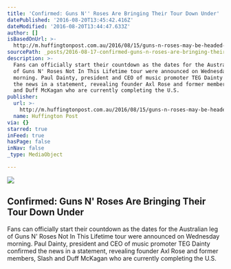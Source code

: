 ```yaml
---
title: 'Confirmed: Guns N'' Roses Are Bringing Their Tour Down Under'
datePublished: '2016-08-20T13:45:42.416Z'
dateModified: '2016-08-20T13:44:47.633Z'
author: []
isBasedOnUrl: >-
  http://m.huffingtonpost.com.au/2016/08/15/guns-n-roses-may-be-headed-for-australia-melbourne-billboard-s/
sourcePath: _posts/2016-08-17-confirmed-guns-n-roses-are-bringing-their-tour-down-under.md
description: >-
  Fans can officially start their countdown as the dates for the Australian leg
  of Guns N' Roses Not In This Lifetime tour were announced on Wednesday
  morning. Paul Dainty, president and CEO of music promoter TEG Dainty confirmed
  the news in a statement, revealing founder Axl Rose and former members, Slash
  and Duff McKagan who are currently completing the U.S.
publisher:
  url: >-
    http://m.huffingtonpost.com.au/2016/08/15/guns-n-roses-may-be-headed-for-australia-melbourne-billboard-s/
  name: Huffington Post
via: {}
starred: true
inFeed: true
hasPage: false
inNav: false
_type: MediaObject

---
```

<article style=""><img src="http://o.aolcdn.com/dims-shared/dims3/GLOB/crop/960x481+0+53/resize/630x315!/format/jpg/quality/85/http%3A%2F%2Fo.aolcdn.com%2Fhss%2Fstorage%2Fmidas%2Fd97c02bd1b4caed7c21dceced99ba684%2F204206539%2Fgunsnroses.jpg" /><h1>Confirmed: Guns N' Roses Are Bringing Their Tour Down Under</h1><p>Fans can officially start their countdown as the dates for the Australian leg of Guns N' Roses Not In This Lifetime tour were announced on Wednesday morning. Paul Dainty, president and CEO of music promoter TEG Dainty confirmed the news in a statement, revealing founder Axl Rose and former members, Slash and Duff McKagan who are currently completing the U.S.</p></article>